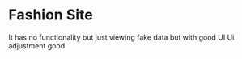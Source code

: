 # Fashion Site
It has no functionality but just viewing fake data but with good UI
Ui adjustment good
